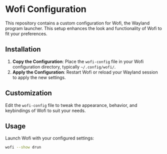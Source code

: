 
# Wofi Configuration

This repository contains a custom configuration for Wofi, the Wayland program launcher. This setup enhances the look and functionality of Wofi to fit your preferences.

## Installation

1. **Copy the Configuration**: Place the `wofi-config` file in your Wofi configuration directory, typically `~/.config/wofi/`.
2. **Apply the Configuration**: Restart Wofi or reload your Wayland session to apply the new settings.

## Customization

Edit the `wofi-config` file to tweak the appearance, behavior, and keybindings of Wofi to suit your needs.
## Usage

Launch Wofi with your configured settings:

```bash
wofi --show drun
